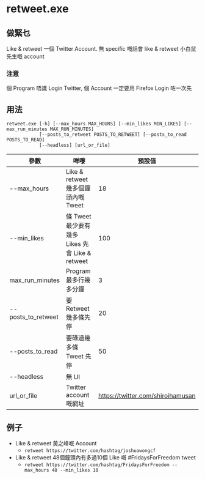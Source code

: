 # retweet.exe

## 做緊乜
Like & retweet 一個 Twitter Account. 無 specific 嘅話會 like & retweet 小白鼠先生嘅 account

### 注意
個 Program 唔識 Login Twitter, 個 Account 一定要用 Firefox Login 咗一次先

## 用法
```
retweet.exe [-h] [--max_hours MAX_HOURS] [--min_likes MIN_LIKES] [--max_run_minutes MAX_RUN_MINUTES]
            [--posts_to_retweet POSTS_TO_RETWEET] [--posts_to_read POSTS_TO_READ] 
            [--headless] [url_or_file]
```
| 參數        | 咩嚟                               | 預設值 |
|-------------|-----------------------------------|--------|
| --max_hours | Like & retweet 幾多個鐘頭內嘅 Tweet | 18    |
| --min_likes | 條 Tweet 最少要有幾多 Likes 先會 Like & retweet | 100    |
| max_run_minutes | Program 最多行幾多分鐘 | 3    |
| --posts_to_retweet | 要 Retweet 幾多條先停 | 20    |
| --posts_to_read | 要碌過幾多條 Tweet 先停 | 50    |
| --headless | 無 UI |     |
| url_or_file | Twitter account 嘅網址 | https://twitter.com/shiroihamusan    |

>

## 例子
* Like & retweet 黃之峰嘅 Account
    * `retweet https://twitter.com/hashtag/joshuawongcf`
* Like & retweet 48個鐘頭內有多過10個 Like 嘅 #FridaysForFreedom tweet
    * `retweet https://twitter.com/hashtag/FridaysForFreedom --max_hours 48 --min_likes 10`
